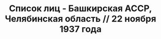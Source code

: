 ---
title: Список лиц - Башкирская АССР, Челябинская область // 22 ноября 1937 года
description: РГАСПИ, ф.17, т.5, оп.171, дело 413, лист 67
images:
- /disk/pictures/v05/17-171-413-067.jpg
- /disk/pictures/v05/17-171-413-068.jpg
- /disk/pictures/v05/17-171-413-069.jpg
- /disk/pictures/v05/17-171-413-070.jpg
- /disk/pictures/v05/17-171-413-071.jpg
- /disk/pictures/v05/17-171-413-072.jpg
---
